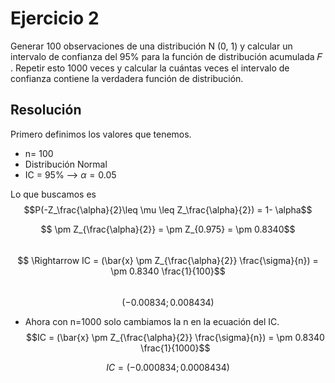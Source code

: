 # Ejercicio 2
Generar 100 observaciones de una distribución N (0, 1) y calcular un intervalo de confianza del
95% para la función de distribución acumulada 𝐹 .
Repetir esto 1000 veces y calcular la cuántas veces el intervalo de confianza contiene la verdadera función de distribución.

## Resolución
Primero definimos los valores que tenemos.   
* n= 100  
* Distribución Normal
* IC = 95% --> $\alpha = 0.05$

Lo que buscamos es  
$$P(-Z_\frac{\alpha}{2}\leq \mu \leq Z_\frac{\alpha}{2}) = 1- \alpha$$  

$$
\pm  Z_{\frac{\alpha}{2}} = \pm  Z_{0.975} = \pm 0.8340$$  
$$
\Rightarrow  IC = (\bar{x} \pm Z_{\frac{\alpha}{2}} \frac{\sigma}{n}) = \pm 0.8340 \frac{1}{100}$$  
$$ (-0.00834;0.008434)$$  
* Ahora con n=1000 solo cambiamos la n en la ecuación del IC.  
$$IC = (\bar{x} \pm Z_{\frac{\alpha}{2}} \frac{\sigma}{n}) = \pm 0.8340 \frac{1}{1000}$$   

$$IC = (-0.000834;0.0008434)$$